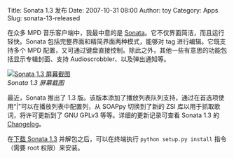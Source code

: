 Title: Sonata 1.3 发布
Date: 2007-10-31 08:00
Author: toy
Category: Apps
Slug: sonata-13-released

在众多 MPD 音乐客户端中，我最中意的是
[Sonata](http://sonata.berlios.de/)。它不仅界面简洁，而且运行轻快。Sonata
包括完整界面和精简界面两种模式，能够对 tag 进行编辑。它既支持多个 MPD
配置，又可通过键盘直接控制。除此之外，其他一些有意思的功能包括显示专辑封面、支持
Audioscrobbler、以及弹出通知等。

[![Sonata 1.3
屏幕截图](http://i.linuxtoy.org/i/2007/10/sonata-thumb.png)](http://i.linuxtoy.org/i/2007/10/sonata.png)  
*Sonata 1.3 屏幕截图*

最近，Sonata 推出了 1.3
版。该版本添加了播放列表队列支持，通过在首选项使用“|”可以在播放列表中配置列，从
SOAPpy 切换到了新的 ZSI 库以用于抓取歌词，将许可更新到了 GNU GPLv3
等等。详细的更新记录可查看 Sonata 1.3 的
[Changelog](http://sonata.berlios.de/changelog.html)。

在[下载 Sonata 1.3](http://sonata.berlios.de/download.html)
并解包之后，可以在终端执行 `python setup.py install` 指令（需要 root
权限）来安装。
